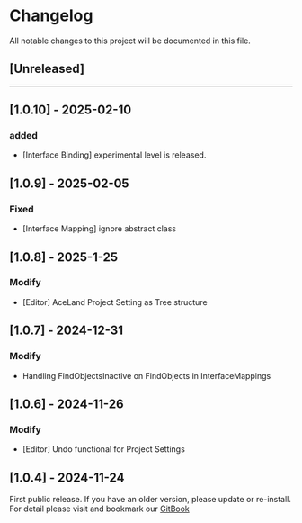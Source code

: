 ﻿# Changelog

All notable changes to this project will be documented in this file.

## [Unreleased]

---

## [1.0.10] - 2025-02-10

### added
- [Interface Binding] experimental level is released.

## [1.0.9] - 2025-02-05

### Fixed
- [Interface Mapping] ignore abstract class

## [1.0.8] - 2025-1-25

### Modify
- [Editor] AceLand Project Setting as Tree structure

## [1.0.7] - 2024-12-31

### Modify
- Handling FindObjectsInactive on FindObjects in InterfaceMappings

## [1.0.6] - 2024-11-26

### Modify
- [Editor] Undo functional for Project Settings

## [1.0.4] - 2024-11-24

First public release. If you have an older version, please update or re-install.   
For detail please visit and bookmark our [GitBook](https://aceland-workshop.gitbook.io/aceland-unity-packages/)
